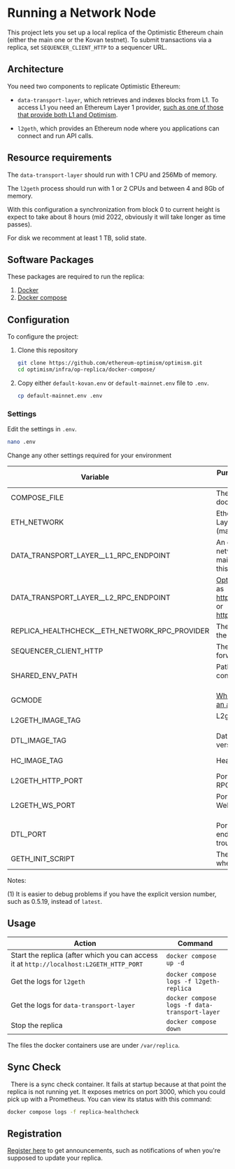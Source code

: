 # Running a Network Node

This project lets you set up a local replica of the Optimistic Ethereum chain (either the main one or the Kovan testnet). 
To submit transactions via a replica, set `SEQUENCER_CLIENT_HTTP` to a sequencer URL.

## Architecture

You need two components to replicate Optimistic Ethereum:

- `data-transport-layer`, which retrieves and indexes blocks from L1. 
  To access L1 you need an Ethereum Layer 1 provider, [such as one of those that provide both L1 and Optimism](https://community.optimism.io/docs/useful-tools/providers/).

- `l2geth`, which provides an Ethereum node where you applications can connect and run API calls.

## Resource requirements

The `data-transport-layer` should run with 1 CPU and 256Mb of memory.

The `l2geth` process should run with 1 or 2 CPUs and between 4 and 8Gb of memory.

With this configuration a synchronization from block 0 to current height is expect to take about 8 hours (mid 2022, obviously it will take longer as time passes).

For disk we recomment at least 1 TB, solid state.

## Software Packages

These packages are required to run the replica:

1. [Docker](https://docs.docker.com/engine/install/)
1. [Docker compose](https://docs.docker.com/compose/install/)

## Configuration

To configure the project:

1. Clone this repository 

   ```sh
   git clone https://github.com/ethereum-optimism/optimism.git
   cd optimism/infra/op-replica/docker-compose/
   ```

1. Copy either `default-kovan.env` or `default-mainnet.env` file to `.env`.

   ```sh
   cp default-mainnet.env .env
   ```

### Settings

Edit the settings in `.env`.

```sh
nano .env
```
  
   
Change any other settings required for your environment

| Variable                 | Purpose                                                  | Default
| ------------------------ | -------------------------------------------------------- | -----------
| COMPOSE_FILE             | The yml files to use with docker-compose                 | replica.yml:replica-shared.yml
| ETH_NETWORK              | Ethereum Layer1 and Layer2 network (mainnet,kovan)       | Depends on the configuration file you use
| DATA_TRANSPORT_LAYER__L1_RPC_ENDPOINT | An endpoint for the L1 network, either kovan or mainnet. You **must** change this to a valid value.
| DATA_TRANSPORT_LAYER__L2_RPC_ENDPOINT | [Optimistic endpoint](https://community.optimism.io/docs/useful-tools/networks/), such as https://kovan.optimism.io or https://mainnet.optimism.io
| REPLICA_HEALTHCHECK__ETH_NETWORK_RPC_PROVIDER | The L2 endpoint to check the replica against | (typically the same as the DATA_TRANSPORT_LAYER__L2_RPC_ENDPOINT)
| SEQUENCER_CLIENT_HTTP | The L2 sequencer to forward tx to  | (typically the same as the DATA_TRANSPORT_LAYER__L2_RPC_ENDPOINT)
| SHARED_ENV_PATH          | Path to a directory containing env files                 | [a directory under .../op-replica](https://github.com/ethereum-optimism/optimism/tree/develop/infra/op-replica/envs)
| GCMODE                   | [Whether to run l2geth as an `archive` or `full` node](https://www.quicknode.com/guides/infrastructure/ethereum-full-node-vs-archive-node)     | archive
| L2GETH_IMAGE_TAG         | L2geth version                                           | [Go here](https://hub.docker.com/r/ethereumoptimism/l2geth/tags) and find the latest version. At writing this is 0.5.19 (1).
| DTL_IMAGE_TAG            | Data transport layer version                             | [Go here](https://hub.docker.com/r/ethereumoptimism/data-transport-layer/tags) and find the latest version. At writing this is 0.5.30 (1).
| HC_IMAGE_TAG             | Health check version                                     | [Go here](https://hub.docker.com/r/ethereumoptimism/data-transport-layer/tags) and find the latest version. At writing this is 1.0.6 (1).
| L2GETH_HTTP_PORT         | Port number for the l2geth RPC endpoint                  | 9991
| L2GETH_WS_PORT           | Port number for the l2geth WebSockets endpoint           | 9992
| DTL_PORT                 | Port number for the DTL endpoint, for troubleshooting    | 7878
| GETH_INIT_SCRIPT         | The script name to run when initializing l2geth          | A file under [op-replica/scripts](https://github.com/ethereum-optimism/optimism/tree/develop/infra/op-replica/envs)

Notes:

(1) It is easier to debug problems if you have the explicit version number, such as 0.5.19, instead of `latest`.

## Usage


| Action | Command |
| - | - |
| Start the replica (after which you can access it at `http://localhost:L2GETH_HTTP_PORT` | `docker compose up -d` |
| Get the logs for `l2geth` | `docker compose logs -f l2geth-replica` |
| Get the logs for `data-transport-layer` | `docker compose logs -f data-transport-layer` |
| Stop the replica | `docker compose down` |

The files the docker containers use are under `/var/replica`.


## Sync Check
 
There is a sync check container. It fails at startup because at that point the replica is not running yet. It exposes metrics on port 3000, which you could pick up with a Prometheus. You can view its status with this command:

```sh
docker compose logs -f replica-healthcheck
```

## Registration

[Register here](https://groups.google.com/a/optimism.io/g/optimism-announce) to get announcements, such as notifications of when you're supposed to update your replica.
